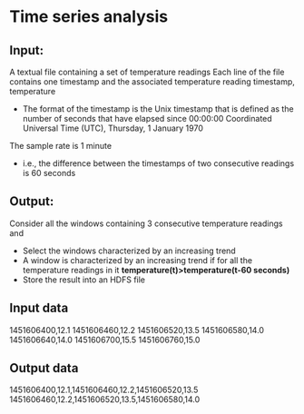 # Time series analysis
## Input:
A textual file containing a set of temperature readings
Each line of the file contains one timestamp and the associated temperature reading timestamp, temperature
- The format of the timestamp is the Unix timestamp that is defined as the number of seconds that have elapsed since 00:00:00 Coordinated Universal Time (UTC), Thursday, 1 January 1970

The sample rate is 1 minute
- i.e., the difference between the timestamps of two
consecutive readings is 60 seconds

## Output:
Consider all the windows containing 3 consecutive
temperature readings and
- Select the windows characterized by an increasing trend
- A window is characterized by an increasing trend if for all the temperature readings in it **temperature(t)>temperature(t-60 seconds)**
- Store the result into an HDFS file

## Input data
1451606400,12.1
1451606460,12.2
1451606520,13.5
1451606580,14.0
1451606640,14.0
1451606700,15.5
1451606760,15.0

## Output data
1451606400,12.1,1451606460,12.2,1451606520,13.5
1451606460,12.2,1451606520,13.5,1451606580,14.0